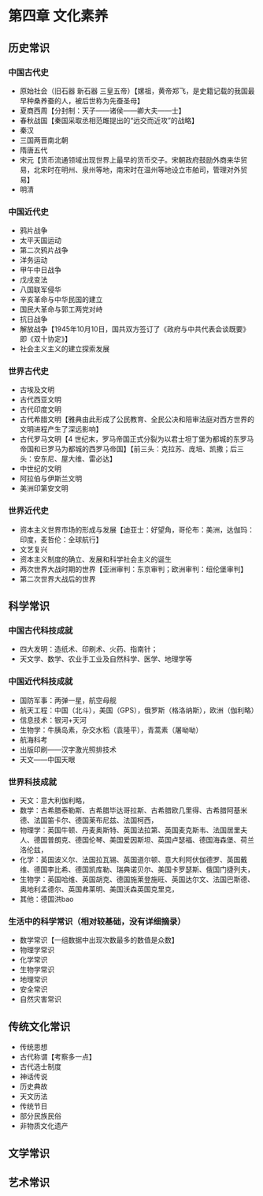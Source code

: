 # 第四章 文化素养

## 历史常识
### 中国古代史
- 原始社会（旧石器 新石器 三皇五帝）【嫘祖，黄帝郑飞，是史籍记载的我国最早种桑养蚕的人，被后世称为先蚕圣母】
- 夏商西周【分封制：天子——诸侯——卿大夫——士】
- 春秋战国【秦国采取丞相范雎提出的“远交而近攻”的战略】
- 秦汉
- 三国两晋南北朝
- 隋唐五代
- 宋元【货币流通领域出现世界上最早的货币交子。宋朝政府鼓励外商来华贸易，北宋时在明州、泉州等地，南宋时在温州等地设立市舶司，管理对外贸易】
- 明清
  
### 中国近代史
- 鸦片战争
- 太平天国运动
- 第二次鸦片战争
- 洋务运动
- 甲午中日战争
- 戊戌变法
- 八国联军侵华
- 辛亥革命与中华民国的建立
- 国民大革命与郭工两党对峙
- 抗日战争
- 解放战争【1945年10月10日，国共双方签订了《政府与中共代表会谈既要》即《双十协定》】
- 社会主义主义的建立探索发展

### 世界古代史
- 古埃及文明
- 古代西亚文明
- 古代印度文明
- 古代希腊文明【雅典由此形成了公民教育、全民公决和陪审法庭对西方世界的文明进程产生了深远影响】
- 古代罗马文明【4 世纪末，罗马帝国正式分裂为以君士坦丁堡为都城的东罗马帝国和已罗马为都城的西罗马帝国】【前三头：克拉苏、庞培、凯撒；后三头：安东尼、屋大维、雷必达】
- 中世纪的文明
- 阿拉伯与伊斯兰文明
- 美洲印第安文明

### 世界近代史
- 资本主义世界市场的形成与发展【迪亚士：好望角，哥伦布：美洲，达伽玛：印度，麦哲伦：全球航行】
- 文艺复兴
- 资本主义制度的确立、发展和科学社会主义的诞生
- 两次世界大战时期的世界【亚洲审判：东京审判；欧洲审判：纽伦堡审判】
- 第二次世界大战后的世界

## 科学常识

### 中国古代科技成就
- 四大发明：造纸术、印刷术、火药、指南针；
- 天文学、数学、农业手工业及自然科学、医学、地理学等

### 中国近代科技成就
- 国防军事：两弹一星，航空母舰
- 航天工程：中国（北斗），美国（GPS），俄罗斯（格洛纳斯），欧洲（伽利略）
- 信息技术：银河+天河
- 生物学：牛胰岛素，杂交水稻（袁隆平），青蒿素（屠呦呦）
- 航海科考
- 出版印刷——汉字激光照排技术
- 天文——中国天眼

### 世界科技成就
- 天文：意大利伽利略，
- 数学：古希腊泰勒斯、古希腊毕达哥拉斯、古希腊欧几里得、古希腊阿基米德、法国笛卡尔、德国莱布尼兹、法国柯西，
- 物理学：英国牛顿、丹麦奥斯特、英国法拉第、英国麦克斯韦、法国居里夫人、德国普朗克、德国伦琴、美国爱因斯坦、英国卢瑟福、德国海森堡、荷兰洛伦兹，
- 化学：英国波义尔、法国拉瓦锡、英国道尔顿、意大利阿伏伽德罗、英国戴维、德国李比希、德国凯库勒、瑞典诺贝尔、美国卡罗瑟斯、俄国门捷列夫，
- 生物学：英国哈维、英国胡克、德国施莱登施旺、英国达尔文、法国巴斯德、奥地利孟德尔、英国弗莱明、美国沃森英国克里克，
- 其他：德国洪bao

### 生活中的科学常识（相对较基础，没有详细摘录）
- 数学常识【一组数据中出现次数最多的数值是众数】
- 物理学常识
- 化学常识
- 生物学常识
- 地理常识
- 安全常识
- 自然灾害常识
  
## 传统文化常识
- 传统思想
- 古代称谓【考察多一点】
- 古代选士制度
- 神话传说
- 历史典故
- 天文历法
- 传统节日
- 部分民族民俗
- 非物质文化遗产

## 文学常识

## 艺术常识

